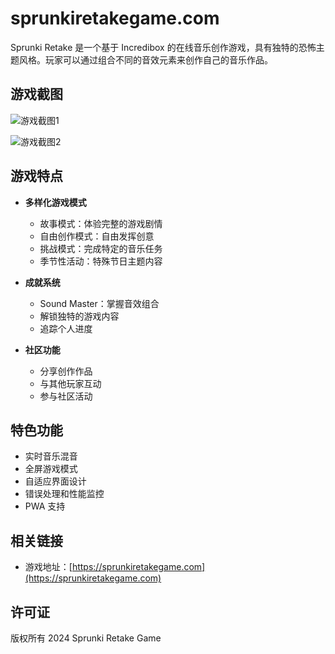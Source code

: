 # sprunkiretakegame.com

Sprunki Retake 是一个基于 Incredibox 的在线音乐创作游戏，具有独特的恐怖主题风格。玩家可以通过组合不同的音效元素来创作自己的音乐作品。

## 游戏截图

![游戏截图1](./images/game-screenshot-1.png)

![游戏截图2](./images/game-screenshot-2.png)

## 游戏特点

- **多样化游戏模式**
  - 故事模式：体验完整的游戏剧情
  - 自由创作模式：自由发挥创意
  - 挑战模式：完成特定的音乐任务
  - 季节性活动：特殊节日主题内容

- **成就系统**
  - Sound Master：掌握音效组合
  - 解锁独特的游戏内容
  - 追踪个人进度

- **社区功能**
  - 分享创作作品
  - 与其他玩家互动
  - 参与社区活动

## 特色功能

- 实时音乐混音
- 全屏游戏模式
- 自适应界面设计
- 错误处理和性能监控
- PWA 支持

## 相关链接

- 游戏地址：[https://sprunkiretakegame.com](https://sprunkiretakegame.com)

## 许可证

版权所有 2024 Sprunki Retake Game